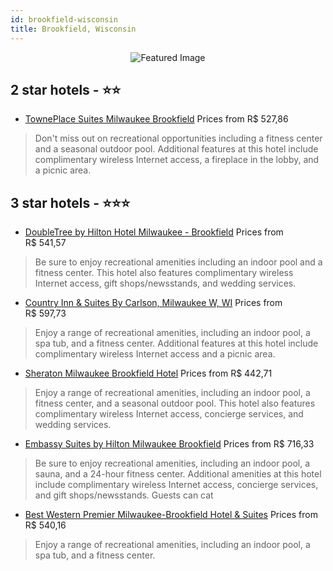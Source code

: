```yaml
---
id: brookfield-wisconsin
title: Brookfield, Wisconsin
---
```


<center><img src="https://i.travelapi.com/hotels/1000000/30000/26100/26053/31491a46_z.jpg" alt="Featured Image" /></center>


##  2 star hotels - ⭐️⭐️

-    [TownePlace Suites Milwaukee Brookfield](https://us.hurb.com/hotels/brookfield/towneplace-suites-milwaukee-brookfield-JNP-JP471520?cmp=18055) Prices from R$ 527,86
   > Don't miss out on recreational opportunities including a fitness center and a seasonal outdoor pool. Additional features at this hotel include complimentary wireless Internet access, a fireplace in the lobby, and a picnic area.

##  3 star hotels - ⭐️⭐️⭐️

-    [DoubleTree by Hilton Hotel Milwaukee - Brookfield](https://us.hurb.com/hotels/brookfield/doubletree-by-hilton-hotel-milwaukee-brookfield-JNP-JP201526?cmp=18055) Prices from R$ 541,57
   > Be sure to enjoy recreational amenities including an indoor pool and a fitness center. This hotel also features complimentary wireless Internet access, gift shops/newsstands, and wedding services.
-    [Country Inn & Suites By Carlson, Milwaukee W, WI](https://us.hurb.com/hotels/brookfield/country-inn-suites-by-carlson-milwaukee-w-wi-JNP-JP760558?cmp=18055) Prices from R$ 597,73
   > Enjoy a range of recreational amenities, including an indoor pool, a spa tub, and a fitness center. Additional features at this hotel include complimentary wireless Internet access and a picnic area.
-    [Sheraton Milwaukee Brookfield Hotel](https://us.hurb.com/hotels/brookfield/sheraton-milwaukee-brookfield-hotel-JNP-JP079411?cmp=18055) Prices from R$ 442,71
   > Enjoy a range of recreational amenities, including an indoor pool, a fitness center, and a seasonal outdoor pool. This hotel also features complimentary wireless Internet access, concierge services, and wedding services.
-    [Embassy Suites by Hilton Milwaukee Brookfield](https://us.hurb.com/hotels/brookfield/embassy-suites-by-hilton-milwaukee-brookfield-JNP-JP104612?cmp=18055) Prices from R$ 716,33
   > Be sure to enjoy recreational amenities, including an indoor pool, a sauna, and a 24-hour fitness center. Additional amenities at this hotel include complimentary wireless Internet access, concierge services, and gift shops/newsstands. Guests can cat
-    [Best Western Premier Milwaukee-Brookfield Hotel & Suites](https://us.hurb.com/hotels/brookfield/best-western-premier-milwaukee-brookfield-hotel-suites-JNP-JP331283?cmp=18055) Prices from R$ 540,16
   > Enjoy a range of recreational amenities, including an indoor pool, a spa tub, and a fitness center.
